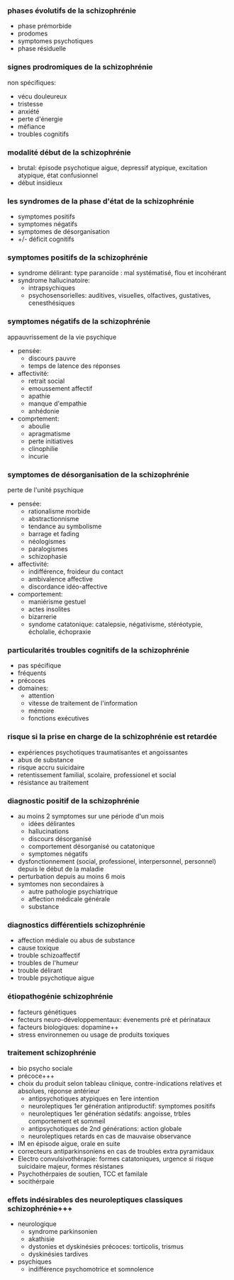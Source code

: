 ### phases évolutifs de la schizophrénie
- phase prémorbide
- prodomes
- symptomes psychotiques
- phase résiduelle

### signes prodromiques de la schizophrénie
non spécifiques:
- vécu douleureux
- tristesse
- anxiété
- perte d'énergie
- méfiance
- troubles cognitifs

### modalité début de la schizophrénie
- brutal: épisode psychotique aigue, depressif atypique, excitation atypique, état confusionnel
- début insidieux

### les syndromes de la phase d'état de la schizophrénie
- symptomes positifs
- symptomes négatifs
- symptomes de désorganisation
- +/- déficit cognitifs

### symptomes positifs de la schizophrénie
- syndrome délirant: type paranoïde : mal systématisé, flou et incohérant
- syndrome hallucinatoire:
    - intrapsychiques
    - psychosensorielles: auditives, visuelles, olfactives, gustatives, cenesthésiques

### symptomes négatifs de la schizophrénie
appauvrissement de la vie psychique
- pensée:
    - discours pauvre
    - temps de latence des réponses
- affectivité:
    - retrait social
    - emoussement affectif
    - apathie
    - manque d'empathie
    - anhédonie
- comprtement:
    - aboulie
    - apragmatisme
    - perte initiatives
    - clinophilie
    - incurie

### symptomes de désorganisation de la schizophrénie
perte de l'unité psychique
- pensée:
    - rationalisme morbide
    - abstractionnisme
    - tendance au symbolisme
    - barrage et fading
    - néologismes
    - paralogismes
    - schizophasie
- affectivité:
    - indifférence, froideur du contact
    - ambivalence affective
    - discordance idéo-affective
- comportement:
    - maniérisme gestuel
    - actes insolites
    - bizarrerie
    - syndome catatonique: catalepsie, négativisme, stéréotypie, écholalie, échopraxie

### particularités troubles cognitifs de la schizophrénie
- pas spécifique
- fréquents
- précoces
- domaines:
    - attention
    - vitesse de traitement de l'information
    - mémoire
    - fonctions exécutives

### risque si la prise en charge de la schizophrénie est retardée
- expériences psychotiques traumatisantes et angoissantes
- abus de substance
- risque accru suicidaire
- retentissement familial, scolaire, professionel et social
- résistance au traitement

### diagnostic positif de la schizophrénie
- au moins 2 symptomes sur une période d'un mois
    - idées délirantes
    - hallucinations
    - discours désorganisé
    - comportement désorganisé ou catatonique
    - symptomes négatifs
- dysfonctionnement (social, professionel, interpersonnel, personnel) depuis le début de la maladie
- perturbation depuis au moins 6 mois
- symtomes non secondaires à
    - autre pathologie psychiatrique
    - affection médicale générale
    - substance

### diagnostics différentiels schizophrénie
- affection médiale ou abus de substance
- cause toxique
- trouble schizoaffectif
- troubles de l'humeur
- trouble délirant
- trouble psychotique aigue

### étiopathogénie schizophrénie
- facteurs génétiques
- fecteurs neuro-développementaux: évenements pré et périnataux
- facteurs biologiques: dopamine++
- stress environnemen ou usage de produits toxiques

### traitement schizophrénie
- bio psycho sociale
- précoce+++
- choix du produit selon tableau clinique, contre-indications relatives et absolues, réponse antérieur
    - antipsychotiques atypiques en 1ere intention
    - neuroleptiques 1er génération antiproductif: symptomes positifs
    - neuroleptiques 1er génération sédatifs: angoisse, trbles comportement et sommeil
    - antipsychotiques de 2nd générations: action globale
    - neuroleptiques retards en cas de mauvaise observance
- IM en épisode aigue, orale en suite
- correcteurs antiparkinsoniens en cas de troubles extra pyramidaux
- Electro convulsivothérapie: formes catatoniques, urgence si risque suicidaire majeur, formes résistanes
- Psychothérpaies de soutien, TCC et familale
- socithérpaie

### effets indésirables des neuroleptiques classiques schizophrénie+++
- neurologique
    - syndrome parkinsonien
    - akathisie
    - dystonies et dyskinésies précoces: torticolis, trismus
    - dyskinésies tardives
- psychiques
    - indifférence psychomotrice et somnolence


